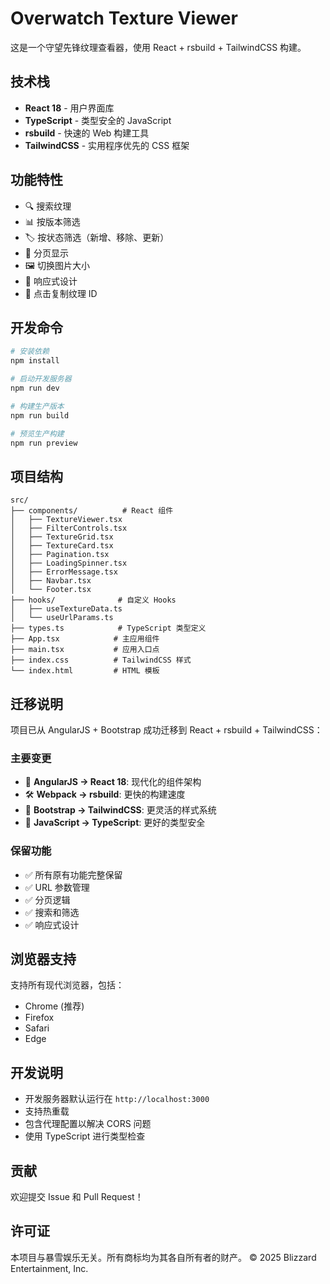 # Overwatch Texture Viewer

这是一个守望先锋纹理查看器，使用 React + rsbuild + TailwindCSS 构建。

## 技术栈

- **React 18** - 用户界面库
- **TypeScript** - 类型安全的 JavaScript
- **rsbuild** - 快速的 Web 构建工具
- **TailwindCSS** - 实用程序优先的 CSS 框架

## 功能特性

- 🔍 搜索纹理
- 📊 按版本筛选
- 🏷️ 按状态筛选（新增、移除、更新）
- 📄 分页显示
- 🖼️ 切换图片大小
- 📱 响应式设计
- 🎯 点击复制纹理 ID

## 开发命令

```bash
# 安装依赖
npm install

# 启动开发服务器
npm run dev

# 构建生产版本
npm run build

# 预览生产构建
npm run preview
```

## 项目结构

```
src/
├── components/          # React 组件
│   ├── TextureViewer.tsx
│   ├── FilterControls.tsx
│   ├── TextureGrid.tsx
│   ├── TextureCard.tsx
│   ├── Pagination.tsx
│   ├── LoadingSpinner.tsx
│   ├── ErrorMessage.tsx
│   ├── Navbar.tsx
│   └── Footer.tsx
├── hooks/              # 自定义 Hooks
│   ├── useTextureData.ts
│   └── useUrlParams.ts
├── types.ts            # TypeScript 类型定义
├── App.tsx            # 主应用组件
├── main.tsx           # 应用入口点
├── index.css          # TailwindCSS 样式
└── index.html         # HTML 模板
```

## 迁移说明

项目已从 AngularJS + Bootstrap 成功迁移到 React + rsbuild + TailwindCSS：

### 主要变更
- 🔄 **AngularJS → React 18**: 现代化的组件架构
- 🛠️ **Webpack → rsbuild**: 更快的构建速度
- 🎨 **Bootstrap → TailwindCSS**: 更灵活的样式系统
- 📝 **JavaScript → TypeScript**: 更好的类型安全

### 保留功能
- ✅ 所有原有功能完整保留
- ✅ URL 参数管理
- ✅ 分页逻辑
- ✅ 搜索和筛选
- ✅ 响应式设计

## 浏览器支持

支持所有现代浏览器，包括：
- Chrome (推荐)
- Firefox
- Safari
- Edge

## 开发说明

- 开发服务器默认运行在 `http://localhost:3000`
- 支持热重载
- 包含代理配置以解决 CORS 问题
- 使用 TypeScript 进行类型检查

## 贡献

欢迎提交 Issue 和 Pull Request！

## 许可证

本项目与暴雪娱乐无关。所有商标均为其各自所有者的财产。
© 2025 Blizzard Entertainment, Inc. 